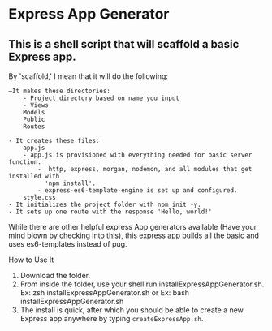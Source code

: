# Express App Generator

## This is a shell script that will scaffold a basic Express app. 
By 'scaffold,' I mean that it will do the following:<br>

    –It makes these directories:
        - Project directory based on name you input
        - Views
        Models
        Public
        Routes
        
    - It creates these files:
        app.js
        - app.js is provisioned with everything needed for basic server function.
            -  http, express, morgan, nodemon, and all modules that get installed with 
              'npm install'.
            - express-es6-template-engine is set up and configured.
        style.css
    - It initializes the project folder with npm init -y.
    - It sets up one route with the response 'Hello, world!'

While there are other helpful express App generators available (Have your mind blown by checking into [this](https://code.visualstudio.com/docs/nodejs/nodejs-tutorial#_an-express-application)), this express app builds all the basic and uses es6-templates instead of pug. 

How to Use It
1. Download the folder. 
2. From inside the folder, use your shell run installExpressAppGenerator.sh.
    Ex: zsh installExpressAppGenerator.sh
    or
    Ex: bash installExpressAppGenerator.sh
3. The install is quick, after which you should be able to create a new Express app anywhere by typing `createExpressApp.sh`. 

